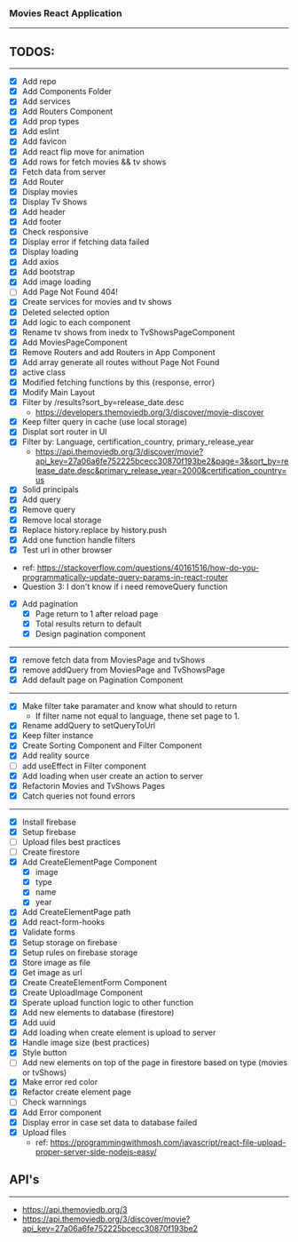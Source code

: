 ### Movies React Application
----

## TODOS:
----

* [x] Add repo
* [x] Add Components Folder
* [x] Add services
* [x] Add Routers Component
* [x] Add prop types
* [x] Add eslint
* [x] Add favicon
* [x] Add react flip move for animation
* [X] Add rows for fetch movies && tv shows
* [X] Fetch data from server
* [x] Add Router
* [X] Display movies
* [x] Display Tv Shows
* [x] Add header
* [x] Add footer
* [x] Check responsive
* [x] Display error if fetching data failed
* [x] Display loading
* [x] Add axios
* [x] Add bootstrap
* [x] Add image loading
* [ ] Add Page Not Found 404!
* [x] Create services for movies and tv shows
* [x] Deleted selected option
* [x] Add logic to each component
* [x] Rename tv shows from inedx to TvShowsPageComponent
* [x] Add MoviesPageComponent
* [x] Remove Routers and add Routers in App Component
* [x] Add array generate all routes without Page Not Found
* [x] active class
* [x] Modified fetching functions by this {response, error}
* [x] Modify Main Layout 
* [x] Filter by /results?sort_by=release_date.desc
    * https://developers.themoviedb.org/3/discover/movie-discover
* [x] Keep filter query in cache (use local storage)
* [x] Displat sort router in UI
* [x] Filter by: Language, certification_country, primary_release_year
    * https://api.themoviedb.org/3/discover/movie?api_key=27a06a6fe752225bcecc30870f193be2&page=3&sort_by=release_date.desc&primary_release_year=2000&certification_country=us
* [x] Solid principals
* [x] Add query
* [x] Remove query
* [x] Remove local storage
* [x] Replace history.replace by history.push
* [x] Add one function handle filters
* [x] Test url in other browser
* ref: https://stackoverflow.com/questions/40161516/how-do-you-programmatically-update-query-params-in-react-router
* Question 3: I don't know if i need removeQuery function
* [x] Add pagination
    * [x] Page return to 1 after reload page
    * [x] Total results return to default
    * [x] Design pagination component
----

* [x] remove fetch data from MoviesPage and tvShows
* [x] remove addQuery from MoviesPage and TvShowsPage
* [x] Add default page on Pagination Component

----
* [x] Make filter take paramater and know what should to return 
    * If filter name not equal to language, thene set page to 1.
* [x] Rename addQuery to setQueryToUrl
* [x] Keep filter instance
* [x] Create Sorting Component and Filter Component
* [x] Add reality source
* [ ] add useEffect in Filter component
* [x] Add loading when user create an action to server
* [x] Refactorin Movies and TvShows Pages
* [x] Catch queries not found errors

----
* [x] Install firebase
* [x] Setup firebase
* [ ] Upload files best practices
* [ ] Create firestore
* [x] Add CreateElementPage Component
    * [x] image
    * [x] type
    * [x] name
    * [x] year
* [x] Add CreateElementPage path
* [x] Add react-form-hooks
* [x] Validate forms
* [x] Setup storage on firebase
* [x] Setup rules on firebase storage
* [x] Store image as file
* [x] Get image as url
* [x] Create CreateElementForm Component
* [x] Create UploadImage Component
* [x] Sperate upload function logic to other function
* [x] Add new elements to database (firestore)
* [x] Add uuid
* [x] Add loading when create element is upload to server
* [x] Handle image size (best practices)
* [x] Style button
* [ ] Add new elements on top of the page in firestore based on type (movies or tvShows)
* [x] Make error red color
* [x] Refactor create element page
* [ ] Check warnnings
* [x] Add Error component
* [x] Display error in case set data to database failed
* [x] Upload files
    * ref: https://programmingwithmosh.com/javascript/react-file-upload-proper-server-side-nodejs-easy/

## API's
----

* https://api.themoviedb.org/3
* https://api.themoviedb.org/3/discover/movie?api_key=27a06a6fe752225bcecc30870f193be2